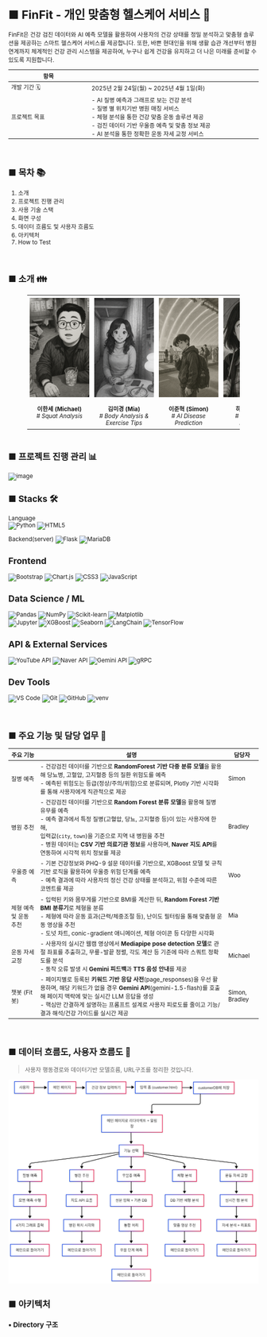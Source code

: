 <small>

# ■ FinFit - 개인 맞춤형 헬스케어 서비스 💪

FinFit은 건강 검진 데이터와 AI 예측 모델을 활용하여 사용자의 건강 상태를 정밀 분석하고 맞춤형 솔루션을 제공하는 스마트 헬스케어 서비스를 제공합니다. 또한, 바쁜 현대인을 위해 생활 습관 개선부터 병원 연계까지 체계적인 건강 관리 시스템을 제공하여, 누구나 쉽게 건강을 유지하고 더 나은 미래를 준비할 수 있도록 지원합니다. <br>

<table>
  <thead>
    <tr>
      <th style="min-width: 150px;">항목</th>
      <th style="min-width: 2000px;">내용</th>
    </tr>
  </thead>
  <tbody>
    <tr>
      <td>개발 기간 🗓️</td>
      <td>
        2025년 2월 24일(월) ~ 2025년 4월 1일(화)
      </td>
    </tr>
    <tr>
      <td>프로젝트 목표</td>
      <td>
        - AI 질병 예측과 그래프로 보는 건강 분석<br>
        - 질병 별 위치기반 병원 매칭 서비스<br>
        - 체형 분석을 통한 건강 맞춤 운동 솔루션 제공<br>
        - 검진 데이터 기반 우울증 예측 및 맞춤 정보 제공<br>
        - AI 분석을 통한 정확한 운동 자세 교정 서비스
      </td>
    </tr>
  </tbody>
</table>



<br>

## ■ 목차 📚
1. 소개  
2. 프로젝트 진행 관리  
3. 사용 기술 스택  
4. 화면 구성  
5. 데이터 흐름도 및 사용자 흐름도  
6. 아키텍처  
7. How to Test

<br>

## ■ 소개 👪

<table style="margin:0 auto; width:85%;">
  <tr>
    <td align="center" valign="top" style="padding:5px;">
      <div style="width:120px; height:200px; overflow:hidden; margin:0 auto;">
        <img src="image.png" style="width:100%; height:100%; object-fit:cover;">
      </div>
      <br>
      <strong>이한세 (Michael)</strong><br>
      <em># Squat Analysis</em>
    </td>
    <td align="center" valign="top" style="padding:5px;">
      <div style="width:120px; height:200px; overflow:hidden; margin:0 auto;">
        <img src="image1.png" style="width:100%; height:100%; object-fit:cover;">
      </div>
      <br>
      <strong>김미경 (Mia)</strong><br>
      <em># Body Analysis & Exercise Tips</em>
    </td>
    <td align="center" valign="top" style="padding:5px;">
      <div style="width:120px; height:200px; overflow:hidden; margin:0 auto;">
        <img src="image3.png" style="width:100%; height:100%; object-fit:cover;">
      </div>
      <br>
      <strong>이준혁 (Simon)</strong><br>
      <em># AI Disease Prediction</em>
    </td>
    <td align="center" valign="top" style="padding:5px;">
      <div style="width:120px; height:200px; overflow:hidden; margin:0 auto;">
        <img src="image5.png" style="width:100%; height:100%; object-fit:cover;">
      </div>
      <br>
      <strong>하연우 (Woo)</strong><br>
      <em># Depression Prediction</em>
    </td>
    <td align="center" valign="top" style="padding:5px;">
      <div style="width:120px; height:200px; overflow:hidden; margin:0 auto;">
        <img src="image4.png" style="width:100%; height:100%; object-fit:cover;">
      </div>
      <br>
      <strong>이기성 (Bradley)</strong><br>
      <em># Hospital Recommendations</em>
    </td>
  </tr>
</table>



<br>

## ■  프로젝트 진행 관리 📊

![image](https://github.com/user-attachments/assets/7a16587a-5eb2-4be4-bfa9-fa67d59f96f1)

## ■ Stacks 🛠️

Language <br>
![Python](https://img.shields.io/badge/Python-3776AB?style=flat&logo=python&logoColor=white)
![HTML5](https://img.shields.io/badge/HTML5-E34F26?style=flat&logo=html5&logoColor=white)

Backend(server)
![Flask](https://img.shields.io/badge/Flask-000000?style=flat&logo=flask&logoColor=white)
![MariaDB](https://img.shields.io/badge/MariaDB-003545?style=flat&logo=mariadb&logoColor=white)

## Frontend
![Bootstrap](https://img.shields.io/badge/Bootstrap-7952B3?style=flat&logo=bootstrap&logoColor=white)
![Chart.js](https://img.shields.io/badge/Chart.js-FF6384?style=flat&logo=chartdotjs&logoColor=white)
![CSS3](https://img.shields.io/badge/CSS3-1572B6?style=flat&logo=css3&logoColor=white)
![JavaScript](https://img.shields.io/badge/JavaScript-F7DF1E?style=flat&logo=javascript&logoColor=black)

## Data Science / ML
![Pandas](https://img.shields.io/badge/Pandas-150458?style=flat&logo=pandas&logoColor=white)
![NumPy](https://img.shields.io/badge/NumPy-013243?style=flat&logo=numpy&logoColor=white)
![Scikit-learn](https://img.shields.io/badge/Scikit--learn-F7931E?style=flat&logo=scikit-learn&logoColor=white)
![Matplotlib](https://img.shields.io/badge/Matplotlib-11557C?style=flat)
<br>
![Jupyter](https://img.shields.io/badge/Jupyter-F37626?style=flat&logo=jupyter&logoColor=white)
![XGBoost](https://img.shields.io/badge/XGBoost-FF6600?style=flat&logo=xgboost&logoColor=white)
![Seaborn](https://img.shields.io/badge/Seaborn-3C5A6F?style=flat&logo=seaborn&logoColor=white)
![LangChain](https://img.shields.io/badge/LangChain-000000?style=flat&logo=langchain&logoColor=white)
![TensorFlow](https://img.shields.io/badge/TensorFlow-FF6F00?style=flat&logo=tensorflow&logoColor=white)

## API & External Services
![YouTube API](https://img.shields.io/badge/YouTube_API-FF0000?style=flat&logo=youtube&logoColor=white)
![Naver API](https://img.shields.io/badge/Naver_API-03C75A?style=flat)
![Gemini API](https://img.shields.io/badge/Google_Generative_AI-4285F4?style=flat&logo=google&logoColor=white)
![gRPC](https://img.shields.io/badge/gRPC-3F4C8C?style=flat&logo=grpc&logoColor=white)

## Dev Tools
![VS Code](https://img.shields.io/badge/VS_Code-007ACC?style=flat&logo=visualstudiocode&logoColor=white)
![Git](https://img.shields.io/badge/Git-F05032?style=flat&logo=git&logoColor=white)
![GitHub](https://img.shields.io/badge/GitHub-181717?style=flat&logo=github&logoColor=white)
![venv](https://img.shields.io/badge/venv-3C3C3C?style=flat&logo=python&logoColor=white)

<br>

## ■  주요 기능 및 담당 업무 🤖 

| 주요 기능               | 설명 | 담당자 |
|------------------------|------|--------|
| 질병 예측              | - 건강검진 데이터를 기반으로 **RandomForest 기반 다중 분류 모델**을 활용해 당뇨병, 고혈압, 고지혈증 등의 질환 위험도를 예측 <br> - 예측된 위험도는 등급(정상/주의/위험)으로 분류되며, Plotly 기반 시각화를 통해 사용자에게 직관적으로 제공 | Simon |
| 병원 추천              | - 건강검진 데이터를 기반으로 **Random Forest 분류 모델**을 활용해 질병 유무를 예측 <br> - 예측 결과에서 특정 질병(고혈압, 당뇨, 고지혈증 등)이 있는 사용자에 한해, <br> 입력값(`city`, `town`)을 기준으로 지역 내 병원을 추천 <br> - 병원 데이터는 **CSV 기반 의료기관 정보**를 사용하며, **Naver 지도 API**를 연동하여 시각적 위치 정보를 제공 | Bradley |
| 우울증 예측            | - 기본 건강정보와 PHQ-9 설문 데이터를 기반으로, XGBoost 모델 및 규칙 기반 로직을 활용하여 우울증 위험 단계를 예측 <br> - 예측 결과에 따라 사용자의 정신 건강 상태를 분석하고, 위험 수준에 따른 코멘트를 제공 | Woo |
| 체형 예측 및 운동 추천 | - 입력된 키와 몸무게를 기반으로 BMI를 계산한 뒤, **Random Forest 기반 BMI 분류기**로 체형을 분류 <br> - 체형에 따라 운동 효과(근력/체중조절 등), 난이도 필터링을 통해 맞춤형 운동 영상을 추천 <br> - 도넛 차트, conic-gradient 애니메이션, 체형 아이콘 등 다양한 시각화 | Mia |
| 운동 자세 교정         | - 사용자의 실시간 웹캠 영상에서 **Mediapipe pose detection 모델**로 관절 좌표를 추출하고, 무릎-발끝 정렬, 각도 계산 등 기준에 따라 스쿼트 정확도를 분석 <br> - 동작 오류 발생 시 **Gemini 피드백**과 **TTS 음성 안내**를 제공 | Michael |
| 챗봇 (Fit봇)           | - 페이지별로 등록된 **키워드 기반 응답 사전**(page_responses)을 우선 활용하며, 해당 키워드가 없을 경우 **Gemini API**(gemini-1.5-flash)를 호출해 페이지 맥락에 맞는 실시간 LLM 응답을 생성 <br> - 핵심만 간결하게 설명하는 프롬프트 설계로 사용자 피로도를 줄이고 기능/결과 해석/건강 가이드를 실시간 제공 | Simon, Bradley |

<br>

## ■ 데이터 흐름도, 사용자 흐름도 🔄
> 사용자 행동경로와 데이터기반 모델흐름, URL구조를 정리한 것입니다.

<img src="사용자흐름도(최종).png" alt="FinFit 사용자 흐름도" width="700">
<br>

## ■  아키텍처

### ▪ Directory 구조

</small>

